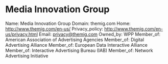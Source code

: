 
# Media Innovation Group

Name: Media Innovation Group
Domain: themig.com
Home: http://www.themig.com/en-us/
Privacy_policy: http://www.themig.com/en-us/privacy.html
Email: privacy@themig.com
Owned_by: WPP
Member_of: American Association of Advertising Agencies
Member_of: Digital Advertising Alliance
Member_of: European Data Interactive Alliance
Member_of: Interactive Advertising Bureau (IAB)
Member_of: Network Advertising Initiative
